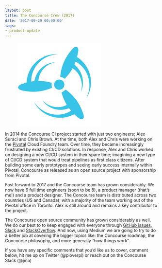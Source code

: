 ```yaml
---
layout: post
title: The Concourse Crew (2017)
date: '2017-09-29 00:00:00'
tags:
- product-update
---
```


<figure class="kg-card kg-image-card"><img src="/assets/images/downloaded_images/The-Concourse-Crew--2017-/1-Q5Wx-Lltp5MDzh1rE2Yw0g.png" class="kg-image" alt loading="lazy"></figure>

In 2014 the Concourse CI project started with just two engineers; Alex Suraci and Chris Brown. At the time, both Alex and Chris were working on the [Pivotal](https://medium.com/u/44756b810893) Cloud Foundry team. Over time, they became increasingly frustrated by existing CI/CD solutions. In response, Alex and Chris worked on designing a new CI/CD system in their spare time; imagining a new type of CI/CD system that would treat pipelines as first class citizens. After building some early prototypes and seeing early success internally within Pivotal, Concourse as released as an open source project with sponsorship from Pivotal.

Fast forward to 2017 and the Concourse team has grown considerably. We now have 6 full time engineers (soon to be 8), a product manager (that’s me!) and a product designer. The Concourse team is distributed across two countries (US and Canada); with a majority of the team working out of the Pivotal office in Toronto. Alex is still around and remains a key contributor to the project.

The Concourse open source community has grown considerably as well. We do our best to to keep engaged with everyone through [GitHub issues](https://github.com/concourse/concourse/issues), [Slack](https://concourseci.slack.com/) and [StackOverflow](https://stackoverflow.com/questions/tagged/concourse). And now, using Medium we are going to try to do a better job at covering the bigger topics like: the Concourse roadmap, the Concourse philosophy, and more generally “how things work”.

If you have any specific comments that you’d like us to cover, comment below, hit me up on Twitter (@pioverpi) or reach out on the Concourse Slack (@jma)

